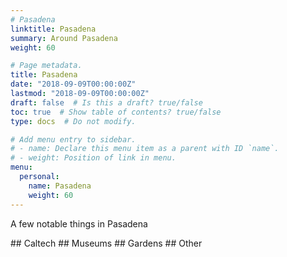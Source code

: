 ```yaml
---
# Pasadena
linktitle: Pasadena
summary: Around Pasadena
weight: 60

# Page metadata.
title: Pasadena
date: "2018-09-09T00:00:00Z"
lastmod: "2018-09-09T00:00:00Z"
draft: false  # Is this a draft? true/false
toc: true  # Show table of contents? true/false
type: docs  # Do not modify.

# Add menu entry to sidebar.
# - name: Declare this menu item as a parent with ID `name`.
# - weight: Position of link in menu.
menu:
  personal:
    name: Pasadena
    weight: 60
---
```


A few notable things in Pasadena
<P>
## Caltech
## Museums
## Gardens
## Other